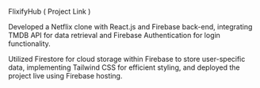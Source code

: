 FlixifyHub   ( Project Link ) 

Developed a Netflix clone with React.js and Firebase back-end, integrating TMDB API for data retrieval and Firebase Authentication for login functionality. 

Utilized Firestore for cloud storage within Firebase to store user-specific data, implementing Tailwind CSS for efficient styling, and deployed the project live using Firebase hosting. 